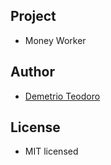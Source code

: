 ## Project
- Money Worker

## Author

- [Demetrio Teodoro](https://github.com/DemetrioTeodoro)

## License

- MIT licensed

